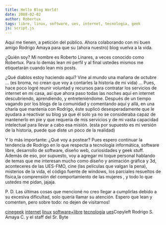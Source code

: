 ```yaml
---
title: Hello Blog World!
date: 2008-02-02
author: Robertux
tags: libre, linux, software, ues, internet, tecnologia, geek
js: script.js
---
```


Aquí me tienen, a
      petición del público. Ahora colaborando con mi buen amigo Rodrigo Amaya para que su (ahora
      nuestro) blog vuelva a la vida.

¿Quién soy?
Mi nombre es Roberto Linares, a veces conocido
      como Robertux. Para lo demás lean mi perfil y al final ustedes mismos me etiquetarán cuando
      lean mis posts.

¿Qué diablos
      estoy haciendo aquí?
Vine al mundo una mañana de octubre ... (es
      broma, no crean que voy a contarles la historia de mi vida) ...
Pues, hace poco
      logré reunir voluntad y recursos para contratar los servicios de internet en mi casa, así que
      ahora paso todas las noches aquí en internet descubriendo, aprendiendo, y entreteniéndome.
      Después de un tiempo vagando por los blogs de la comunidad y comentando aquí y allá, en una
      charla que mantenía con Rodrigo, éste suplicó desesperadamente que le ayudara a reactivar su
      blog ya que él solo ya no se consideraba capaz de mantenerlo en pie y que requería de mis
      servicios y de mi vasta capacidad intelectual para llevar a cabo esa misión.
(esta
      por supuesto es mi versión de la historia, puede que diste un poco de la realidad)

Y lo más importante: ¿Qué voy a
      postear?
Pues espero continuar la tendencia de Rodrigo en lo que
      respecta a tecnología informática, software libre, desarrollo de software, diseño web,
      curiosidades y geek stuff. Además de eso, por supuesto, voy a agregar mi toque personal
      hablando de temas que me interesan mucho como diseño y animación gráfica y 3d, aconteceres de
      las UES-FMO, cine (las películas que valgan la pena), misterios de la vida, el código fuente
      de windows, los parciales resueltos de física,la comprensión del comportamiento de las mujeres
      , y todo lo que ustedes me pidan, jajaja.

P. D. Las últimas cosas que
      mencioné no creo llegar a cumplirlas debido a su excesiva dificultad, solo quería llamar su
      atención. Espero que lean y comenten, pero sobre todo: no dejen de visitarnos!

[cine](http://www.blogalaxia.com/tags/cine)[geek](http://www.blogalaxia.com/tags/geek) [internet](http://www.blogalaxia.com/tags/internet) [linux](http://www.blogalaxia.com/tags/linux) [software+libre](http://www.blogalaxia.com/tags/software+libre)
      [tecnología](http://www.blogalaxia.com/tags/tecnologia) [ues](http://www.blogalaxia.com/tags/ues)Copyleft Rodrigo S. Amaya C. y el staff del Sr.
      Byte